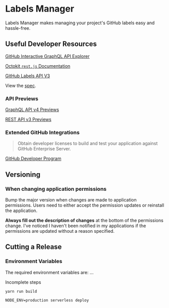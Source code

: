 # Labels Manager

Labels Manager makes managing your project's GitHub labels easy and hassle-free.

## Useful Developer Resources

[GitHub Interactive GraphQL API Explorer](https://developer.github.com/v4/explorer/)

[Octokit `rest.js` Documentation](https://octokit.github.io/rest.js/)

[GitHub Labels API V3](https://developer.github.com/v3/issues/labels/#update-a-label)

View the [spec](spec.md).

### API Previews

[GraphQL API v4 Previews](https://developer.github.com/v4/previews/)

[REST API v3 Previews](https://developer.github.com/v3/previews/)

### Extended GitHub Integrations

> Obtain developer licenses to build and test your application against GitHub
> Enterprise Server.

[GitHub Developer Program](https://developer.github.com/program/)

## Versioning

### When changing application permissions

Bump the major version when changes are made to application permissions. Users
need to either accept the permission updates or reinstall the application.

**Always fill out the description of changes** at the bottom of the permissions
change. I've noticed I haven't been notified in my applications if the
permissions are updated without a reason specified.

## Cutting a Release

### Environment Variables

The required environment variables are: ...

Incomplete steps

`yarn run build`

`NODE_ENV=production serverless deploy`
